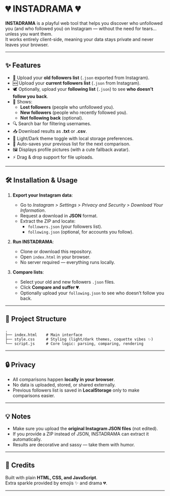 # 💔 INSTADRAMA 💔

**INSTADRAMA** is a playful web tool that helps you discover who unfollowed you (and who followed you) on Instagram — without the need for tears... unless you want them.  
It works entirely client-side, meaning your data stays private and never leaves your browser.

---

## ✨ Features

- 📂 Upload your **old followers list** (`.json` exported from Instagram).  
- 🆕 Upload your **current followers list** (`.json` from Instagram).  
- 🕊️ Optionally, upload your **following list** (`.json`) to see **who doesn’t follow you back**.  
- 💖 Shows:
  - **Lost followers** (people who unfollowed you).
  - **New followers** (people who recently followed you).
  - **Not following back** (optional).  
- 🔍 Search bar for filtering usernames.  
- 📥 Download results as **.txt** or **.csv**.  
- 🎨 Light/Dark theme toggle with local storage preferences.  
- 💾 Auto-saves your previous list for the next comparison.  
- 🖼️ Displays profile pictures (with a cute fallback avatar).  
- ⚡ Drag & drop support for file uploads.  

---

## 🛠️ Installation & Usage

1. **Export your Instagram data**:  
   - Go to *Instagram > Settings > Privacy and Security > Download Your Information*.  
   - Request a download in **JSON** format.  
   - Extract the ZIP and locate:
     - `followers.json` (your followers list).  
     - `following.json` (optional, for accounts you follow).  

2. **Run INSTADRAMA**:  
   - Clone or download this repository.  
   - Open `index.html` in your browser.  
   - No server required — everything runs locally.

3. **Compare lists**:  
   - Select your old and new followers `.json` files.  
   - Click **Compare and suffer 💔**.  
   - Optionally upload your `following.json` to see who doesn’t follow you back.  

---

## 📂 Project Structure

```
.
├── index.html    # Main interface
├── style.css     # Styling (light/dark themes, coquette vibes ✨)
└── script.js     # Core logic: parsing, comparing, rendering
```

---

## 🔒 Privacy

- All comparisons happen **locally in your browser**.  
- No data is uploaded, stored, or shared externally.  
- Previous followers list is saved in **LocalStorage** only to make comparisons easier.  


---

## 💡 Notes

- Make sure you upload the **original Instagram JSON files** (not edited).  
- If you provide a ZIP instead of JSON, INSTADRAMA can extract it automatically.  
- Results are decorative and sassy — take them with humor.  

---

## 🖤 Credits

Built with plain **HTML, CSS, and JavaScript**.  
Extra sparkle provided by emojis ✨ and drama 💔.  

---